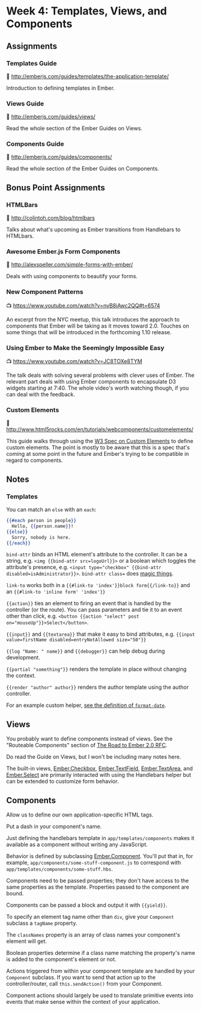 # Week 4: Templates, Views, and Components

## Assignments

### Templates Guide

:book: http://emberjs.com/guides/templates/the-application-template/

Introduction to defining templates in Ember.

### Views Guide

:book: http://emberjs.com/guides/views/

Read the whole section of the Ember Guides on Views.

### Components Guide

:book: http://emberjs.com/guides/components/

Read the whole section of the Ember Guides on Components.

## Bonus Point Assignments

### HTMLBars

:book: http://colintoh.com/blog/htmlbars

Talks about what's upcoming as Ember transitions from Handlebars to HTMLbars.

### Awesome Ember.js Form Components

:book: http://alexspeller.com/simple-forms-with-ember/

Deals with using components to beautify your forms.

### New Component Patterns

:tv: https://www.youtube.com/watch?v=nvB8iAwc2QQ#t=6574

An excerpt from the NYC meetup, this talk introduces the approach to components that Ember will be taking as it moves toward 2.0. Touches on some things that will be introduced in the forthcoming 1.10 release.

### Using Ember to Make the Seemingly Impossible Easy

:tv: https://www.youtube.com/watch?v=JC8TOXe8TYM

The talk deals with solving several problems with clever uses of Ember. The relevant part deals with using Ember components to encapsulate D3 widgets starting at 7:40. The whole video's worth watching though, if you can deal with the feedback.

### Custom Elements

:book: http://www.html5rocks.com/en/tutorials/webcomponents/customelements/

This guide walks through using the [W3 Spec on Custom Elements](http://w3c.github.io/webcomponents/spec/custom/) to define custom elements. The point is mostly to be aware that this is a spec that's coming at some point in the future and Ember's trying to be compatible in regard to components.

## Notes

### Templates

You can match an `else` with an `each`:

```handlebars
{{#each person in people}}
  Hello, {{person.name}}!
{{else}}
  Sorry, nobody is here.
{{/each}}
```

`bind-attr` binds an HTML element's attribute to the controller. It can be a string, e.g. `<img {{bind-attr src=logoUrl}}>` or a boolean which toggles the attribute's presence, e.g. `<input type="checkbox" {{bind-attr disabled=isAdministrator}}>`. `bind-attr class=` does [magic things](http://emberjs.com/guides/templates/binding-element-class-names/).

`link-to` works both in a `{{#link-to 'index'}}block form{{/link-to}}` and an `{{#link-to 'inline form' 'index'}}`

`{{action}}` ties an element to firing an event that is handled by the controller (or the route). You can pass parameters and tie it to an event other than click, e.g. `<button {{action "select" post on="mouseUp"}}>Select</button>`.

`{{input}}` and `{{textarea}}` that make it easy to bind attributes, e.g. `{{input value=firstName disabled=entryNotAllowed size="50"}}`

`{{log "Name: " name}}` and `{{debugger}}` can help debug during development.

`{{partial "something"}}` renders the template in place without changing the context.

`{{render "author" author}}` renders the author template using the author controller.

For an example custom helper, [see the definition of `format-date`](https://github.com/artfuldodger/ember-blog/blob/master/app/helpers/format-date.js).

## Views

You probably want to define components instead of views. See the "Routeable Components" section of [The Road to Ember 2.0 RFC](https://github.com/emberjs/rfcs/pull/15).

Do read the Guide on Views, but I won't be including many notes here.

The built-in views, [Ember.Checkbox](http://emberjs.com/api/classes/Ember.Checkbox.html), [Ember.TextField](http://emberjs.com/api/classes/Ember.TextField.html), [Ember.TextArea](http://emberjs.com/api/classes/Ember.TextArea.html), and [Ember.Select](http://emberjs.com/api/classes/Ember.Select.html) are primarily interacted with using the Handlebars helper but can be extended to customize form behavior.

## Components

Allow us to define our own application-specific HTML tags.

Put a dash in your component's name.

Just defining the handlebars template in `app/templates/components` makes it available as a component without writing any JavaScript.

Behavior is defined by subclassing [Ember.Component](http://emberjs.com/api/classes/Ember.Component.html). You'll put that in, for example, `app/components/some-stuff-component.js` to correspond with `app/templates/components/some-stuff.hbs`.

Components need to be passed properties; they don't have access to the same properties as the template. Properties passed to the component are bound.

Components can be passed a block and output it with `{{yield}}`.

To specify an element tag name other than `div`, give your `Component` subclass a `tagName` property.

The `classNames` property is an array of class names your component's element will get.

Boolean properties determine if a class name matching the property's name is added to the component's element or not.

Actions triggered from within your component template are handled by your `Component` subclass. If you want to send that action up to the controller/router, call `this.sendAction()` from your Component.

Component actions should largely be used to translate primitive events into events that make sense within the context of your application.
